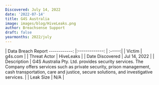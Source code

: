 ```yaml
---
Discovered: July 14, 2022
date: '2022-07-14'
title: G4S Australia
image: images/blog/HiveLeaks.png
author: Breachsense Support
draft: false
yearmonths: 2022/july
---
```



| Data Breach Report
------------:     |:-------------:    | :-----:|
| Victim      | g4s.com      | 
| Threat Actor      | HiveLeaks      | 
| Date Discovered      | Jul 14, 2022      | 
| Description      | G4S Australia Pty. Ltd. provides security services. The Company offers services such as private security, prison management, cash transportation, care and justice, secure solutions, and investigative services.      | 
| Leak Size      | N/A      | 

